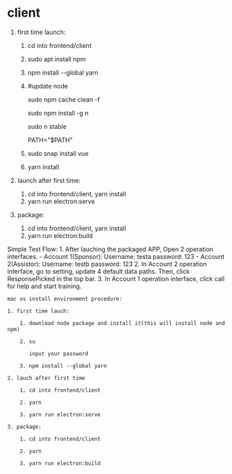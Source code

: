 # client
1. first time launch:
    1. cd into frontend/client
    2. sudo apt install npm 
    3. npm install --global yarn
    4. #update node
    
        sudo npm cache clean -f

        sudo npm install -g n

        sudo n stable

        PATH="$PATH"
    5. sudo snap install vue
    6. yarn install

2. launch after first time:
    1. cd into frontend/client, yarn install
    2. yarn run electron:serve

3. package:
    1. cd into frontend/client, yarn install
    2. yarn run electron:build

Simple Test Flow:
    1. After lauching the packaged APP, Open 2 operation interfaces. 
        - Account 1(Sponsor): Username: testa password: 123
        - Account 2(Assistor): Username: testb password: 123
    2. In Account 2 operation interface, go to setting, update 4 default data paths. Then, click ResponsePicked in the top bar.
    3. In Account 1 operation interface, click call for help and start training.



    mac os install environment procedure:

    1. first time lauch:

        1. download node package and install it(this will install node and npm)

        2. su

           input your password

        3. npm install --global yarn

    2. lauch after first time

        1. cd into frontend/client

        2. yarn

        3. yarn run electron:serve

    3. package:

        1. cd into frontend/client

        2. yarn 

        3. yarn run electron:build




